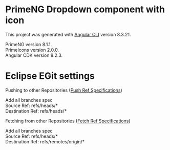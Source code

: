 # PrimeNG Dropdown component with icon

This project was generated with [Angular CLI](https://github.com/angular/angular-cli) version 8.3.21.  
  
PrimeNG version 8.1.1.  
PrimeIcons version 2.0.0.  
Angular CDK version 8.2.3.  

# Eclipse EGit settings

Pushing to other Repositories ([Push Ref Specifications](https://wiki.eclipse.org/EGit/User_Guide#Push_Ref_Specifications))  
  
Add all branches spec  
Source Ref: refs/heads/*  
Destination Ref: refs/heads/*  
  
Fetching from other Repositories ([Fetch Ref Specifications](https://wiki.eclipse.org/EGit/User_Guide#Fetch_Ref_Specifications))  
  
Add all branches spec  
Source Ref: refs/heads/*  
Destination Ref: refs/remotes/origin/*  
